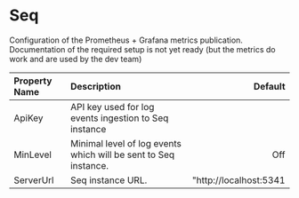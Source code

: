 # Seq

Configuration of the Prometheus + Grafana metrics publication. Documentation of the required setup is not yet ready (but the metrics do work and are used by the dev team)

| Property Name | Description | Default |
| :--- | :--- | ---: |
| ApiKey | API key used for log events ingestion to Seq instance |  |
| MinLevel | Minimal level of log events which will be sent to Seq instance. | Off |
| ServerUrl | Seq instance URL. | "http://localhost:5341 |
